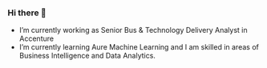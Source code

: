 ### Hi there 👋

<!--
**DeenaSwaminathanKumaravel/DeenaSwaminathanKumaravel** is a ✨ _special_ ✨ repository because its `README.md` (this file) appears on your GitHub profile.

Here are some ideas to get you started:
-->
- I’m currently working as Senior Bus & Technology Delivery Analyst in Accenture
- I’m currently learning Aure Machine Learning and I am skilled in areas of Business Intelligence and Data Analytics.




